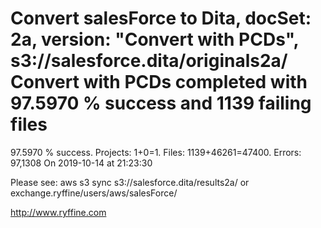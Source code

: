 # Convert salesForce to Dita, docSet: 2a, version: "Convert with PCDs", s3://salesforce.dita/originals2a/ Convert with PCDs completed with 97.5970 % success and 1139 failing files

97.5970 % success. Projects: 1+0=1.  Files: 1139+46261=47400. Errors: 97,1308  On 2019-10-14 at 21:23:30



Please see: aws s3 sync s3://salesforce.dita/results2a/ or exchange.ryffine/users/aws/salesForce/

http://www.ryffine.com
